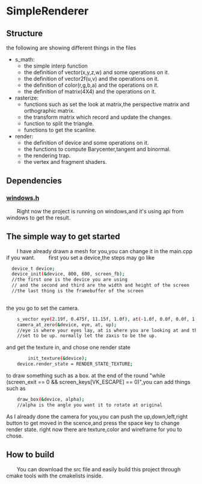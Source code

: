 # SimpleRenderer
## Structure
the following are showing different things in the files
- s_math:
    - the simple interp function
    - the definition of vector(x,y,z,w) and some operations on it.
    - the definition of vector2f(u,v) and the operations on it.
    - the definition of color(r,g,b,a) and the operations on it.
    - the definition of matrix(4X4) and the operations on it.
- rasterize:
    - functions such as set the look at matrix,the perspective matrix and orthographic matrix.
    - the transform matrix which record and update the changes.
    - function to split the triangle.
    - functions to get the scanline.
- render:
    - the definition of device and some operations on it.   
    - the functions to compute Barycenter,tangent and binormal.
    - the rendering trap.
    - the vertex and fragment shaders.



## Dependencies

### [windows.h](https://en.wikipedia.org/wiki/Windows.h)

&emsp;&emsp;Right now the project is running on windows,and it's using api from windows to get the result.

## The simple way to get started
&emsp;&emsp;I have already drawn a mesh for you,you can change it in the main.cpp if you want.
&emsp;&emsp;
   first you set a device,the steps may go like
```bash
  device_t device;
  device_init(&device, 800, 600, screen_fb);
  //the first one is the device you are using 
  // and the second and third are the width and height of the screen
  //the last thing is the framebuffer of the screen
  
```
   the you go to set the camera.
```bash
    s_vector eye(2.19f, 0.475f, 11.15f, 1.0f), at(-1.0f, 0.0f, 0.0f, 1.0f), up(0.0f, 0.0f, 1.0f, 1.0f);
	camera_at_zero(&device, eye, at, up);
    //eye is where your eyes lay, at is where you are looking at and the up is just a vector which is 
    //set to be up. normally let the zaxis to be the up.

```
and get the texture in, and chose one render state
```bash
    	init_texture(&device);
	device.render_state = RENDER_STATE_TEXTURE;
```
to draw something such as a box.
at the end of the round "while (screen_exit == 0 && screen_keys[VK_ESCAPE] == 0)",you can add things such as
```bash
    draw_box(&device, alpha);
    //alpha is the angle you want it to rotate at original
```
As I already done the camera for you,you can push the up,down,left,right button to get moved in the scence,and press the space key to change render state. right now there are texture,color and wireframe for you to chose.
## How to build

&emsp;&emsp;You can download the src file and easily build this project through cmake tools with the cmakelists inside.